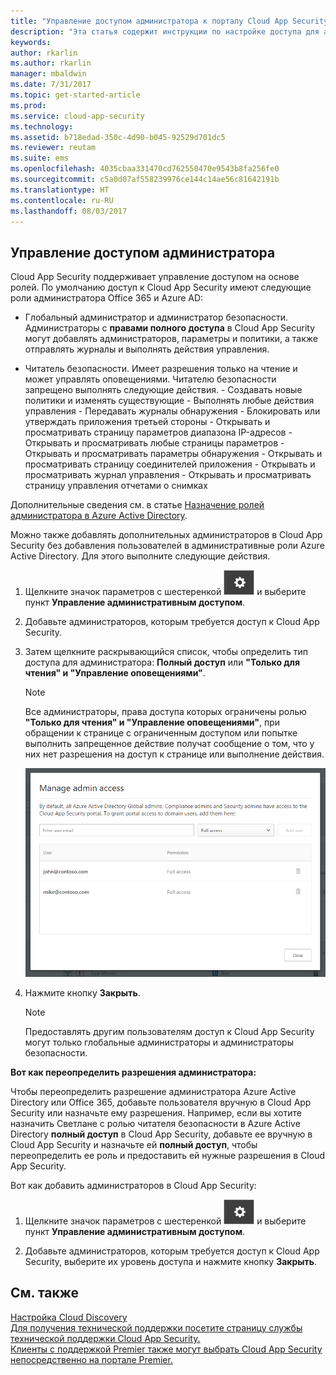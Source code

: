 ```yaml
---
title: "Управление доступом администратора к порталу Cloud App Security | Документация Майкрософт"
description: "Эта статья содержит инструкции по настройке доступа для администраторов к порталу Cloud App Security."
keywords: 
author: rkarlin
ms.author: rkarlin
manager: mbaldwin
ms.date: 7/31/2017
ms.topic: get-started-article
ms.prod: 
ms.service: cloud-app-security
ms.technology: 
ms.assetid: b718edad-350c-4d90-b045-92529d701dc5
ms.reviewer: reutam
ms.suite: ems
ms.openlocfilehash: 4035cbaa331470cd762550470e9543b8fa256fe0
ms.sourcegitcommit: c5a0d07af558239976ce144c14ae56c81642191b
ms.translationtype: HT
ms.contentlocale: ru-RU
ms.lasthandoff: 08/03/2017
---
```

## <a name="managing-admin-access"></a>Управление доступом администратора

Cloud App Security поддерживает управление доступом на основе ролей. По умолчанию доступ к Cloud App Security имеют следующие роли администратора Office 365 и Azure AD:

- Глобальный администратор и администратор безопасности. Администраторы с **правами полного доступа** в Cloud App Security могут добавлять администраторов, параметры и политики, а также отправлять журналы и выполнять действия управления.

- Читатель безопасности. Имеет разрешения только на чтение и может управлять оповещениями. Читателю безопасности запрещено выполнять следующие действия.
      - Создавать новые политики и изменять существующие 
      - Выполнять любые действия управления 
      - Передавать журналы обнаружения
      - Блокировать или утверждать приложения третьей стороны
      - Открывать и просматривать страницу параметров диапазона IP-адресов
      - Открывать и просматривать любые страницы параметров 
      - Открывать и просматривать параметры обнаружения 
      - Открывать и просматривать страницу соединителей приложения
      - Открывать и просматривать журнал управления 
      - Открывать и просматривать страницу управления отчетами о снимках 

Дополнительные сведения см. в статье [Назначение ролей администратора в Azure Active Directory](https://docs.microsoft.com/en-us/azure/active-directory/active-directory-assign-admin-roles).

Можно также добавлять дополнительных администраторов в Cloud App Security без добавления пользователей в административные роли Azure Active Directory. Для этого выполните следующие действия.

1. Щелкните значок параметров с шестеренкой ![значок параметров](./media/settings-icon.png "значок параметров") и выберите пункт **Управление административным доступом**. 

2. Добавьте администраторов, которым требуется доступ к Cloud App Security.
  
      
3. Затем щелкните раскрывающийся список, чтобы определить тип доступа для администратора: **Полный доступ** или **"Только для чтения" и "Управление оповещениями"**.

     >[!NOTE]
      >Все администраторы, права доступа которых ограничены ролью **"Только для чтения" и "Управление оповещениями"**, при обращении к странице с ограниченным доступом или попытке выполнить запрещенное действие получат сообщение о том, что у них нет разрешения на доступ к странице или выполнение действия.

   ![управление административным доступом](./media/manage-admin-access.png "управление административным доступом")  

4. Нажмите кнопку **Закрыть**.  

   >[!NOTE]
    >Предоставлять другим пользователям доступ к Cloud App Security могут только глобальные администраторы и администраторы безопасности.
  
**Вот как переопределить разрешения администратора:**

Чтобы переопределить разрешение администратора Azure Active Directory или Office 365, добавьте пользователя вручную в Cloud App Security или назначьте ему разрешения.
Например, если вы хотите назначить Светлане с ролью читателя безопасности в Azure Active Directory **полный доступ** в Cloud App Security, добавьте ее вручную в Cloud App Security и назначьте ей **полный доступ**, чтобы переопределить ее роль и предоставить ей нужные разрешения в Cloud App Security. 


Вот как добавить администраторов в Cloud App Security:
1. Щелкните значок параметров с шестеренкой ![значок параметров](./media/settings-icon.png "значок параметров") и выберите пункт **Управление административным доступом**. 

2. Добавьте администраторов, которым требуется доступ к Cloud App Security, выберите их уровень доступа и нажмите кнопку **Закрыть**.



## <a name="see-also"></a>См. также  
[Настройка Cloud Discovery](set-up-cloud-discovery.md)   
[Для получения технической поддержки посетите страницу службы технической поддержки Cloud App Security.](http://support.microsoft.com/oas/default.aspx?prid=16031)   
[Клиенты с поддержкой Premier также могут выбрать Cloud App Security непосредственно на портале Premier.](https://premier.microsoft.com/)  
  
  